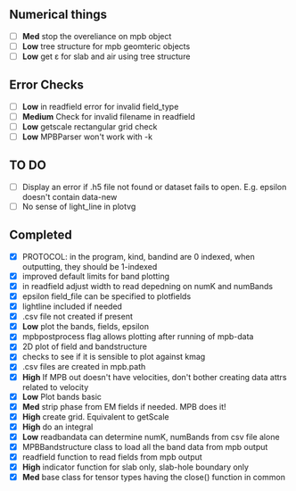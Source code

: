 ## Numerical things
- [ ] **Med** stop the overeliance on mpb object
- [ ] **Low** tree structure for mpb geomteric objects
- [ ] **Low** get ε for slab and air using tree structure

## Error Checks
- [ ] **Low** in readfield error for invalid field_type
- [ ] **Medium** Check for invalid filename in readfield
- [ ] **Low** getscale rectangular grid check
- [ ] **Low** MPBParser won't work with -k

## TO DO
- [ ] Display an error if .h5 file not found or dataset fails to open. E.g. epsilon doesn't contain data-new
- [ ] No sense of light_line in plotvg

## Completed
- [x] PROTOCOL: in the program, kind, bandind are 0 indexed, when outputting, they should be 1-indexed
- [x] improved default limits for band plotting
- [x] in readfield adjust width to read depedning on numK and numBands
- [x] epsilon field_file can be specified to plotfields
- [x] lightline included if needed
- [x] .csv file not created if present
- [x] **Low** plot the bands, fields, epsilon
- [x] mpbpostprocess flag allows plotting after running of mpb-data
- [x] 2D plot of field and bandstructure
- [x] checks to see if it is sensible to plot against kmag
- [x] .csv files are created in mpb.path
- [x] **High** If MPB out doesn't have velocities, don't bother creating data attrs related to velocity
- [x] **Low** Plot bands basic
- [x] **Med** strip phase from EM fields if needed. MPB does it!
- [x] **High** create grid. Equivalent to getScale
- [x] **High** do an integral
- [x] **Low** readbandata can determine numK, numBands from csv file alone
- [x] MPBBandstructure class to load all the band data from mpb output
- [x] readfield function to read fields from mpb output
- [x] **High** indicator function for slab only, slab-hole boundary only
- [x] **Med** base class for tensor types having the close() function in common
